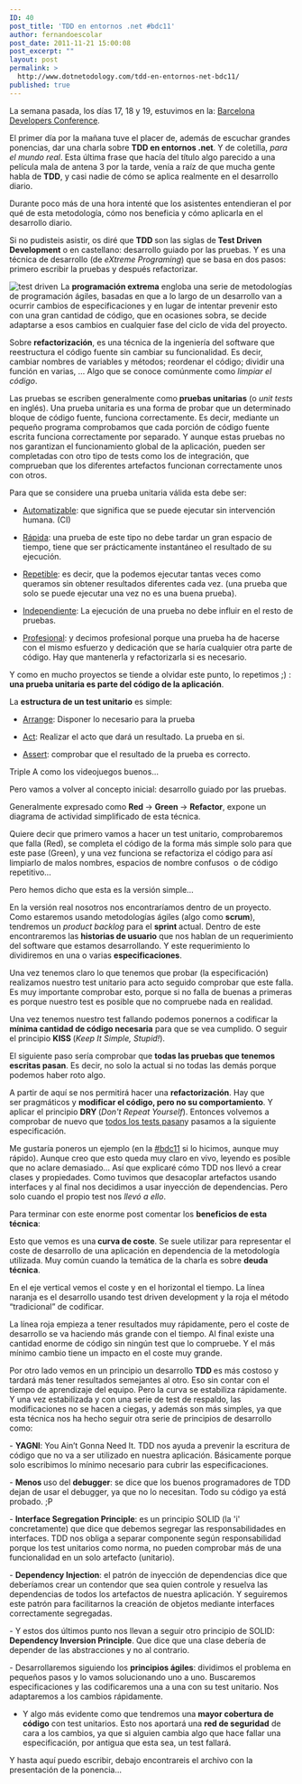 ```yaml
---
ID: 40
post_title: 'TDD en entornos .net #bdc11'
author: fernandoescolar
post_date: 2011-11-21 15:00:08
post_excerpt: ""
layout: post
permalink: >
  http://www.dotnetodology.com/tdd-en-entornos-net-bdc11/
published: true
---
```

La semana pasada, los días 17, 18 y 19, estuvimos en la: <a href="http://bcndevcon.org/">Barcelona Developers Conference</a>.

El primer día por la mañana tuve el placer de, además de escuchar grandes ponencias, dar una charla sobre <strong>TDD en entornos .net</strong>. Y de coletilla, <em>para el mundo real</em>. Esta última frase que hacía del título algo parecido a una película mala de antena 3 por la tarde, venía a raíz de que mucha gente habla de <strong>TDD</strong>, y casi nadie de cómo se aplica realmente en el desarrollo diario.

Durante poco más de una hora intenté que los asistentes entendieran el por qué de esta metodología, cómo nos beneficia y cómo aplicarla en el desarrollo diario.

Si no pudisteis asistir, os diré que <strong>TDD </strong>son las siglas de<strong> Test Driven Development</strong> o en castellano: desarrollo guiado por las pruebas. Y es una técnica de desarrollo (de <em>eXtreme Programing</em>) que se basa en dos pasos: primero escribir la pruebas y después refactorizar.

<img style="margin-right: 5px;" src="/wp-content/uploads/2012/09/test-driven.jpg" alt="test driven" align="left" />

La <strong>programación extrema</strong> engloba una serie de metodologías de programación ágiles, basadas en que a lo largo de un desarrollo van a ocurrir cambios de especificaciones y en lugar de intentar prevenir esto con una gran cantidad de código, que en ocasiones sobra, se decide adaptarse a esos cambios en cualquier fase del ciclo de vida del proyecto.

Sobre <strong>refactorización</strong>, es una técnica de la ingeniería del software que reestructura el código fuente sin cambiar su funcionalidad. Es decir, cambiar nombres de variables y métodos; reordenar el código; dividir una función en varias, … Algo que se conoce comúnmente como <em>limpiar el código</em>.

Las pruebas se escriben generalmente como<strong> pruebas unitarias</strong> (o <em>unit tests </em>en inglés). Una prueba unitaria es una forma de probar que un determinado bloque de código fuente, funciona correctamente. Es decir, mediante un pequeño programa comprobamos que cada porción de código fuente escrita funciona correctamente por separado. Y aunque estas pruebas no nos garantizan el funcionamiento global de la aplicación, pueden ser completadas con otro tipo de tests como los de integración, que comprueban que los diferentes artefactos funcionan correctamente unos con otros.

Para que se considere una prueba unitaria válida esta debe ser:

- <span style="text-decoration: underline;">Automatizable</span>: que significa que se puede ejecutar sin intervención humana. (CI)

- <span style="text-decoration: underline;">Rápida</span>: una prueba de este tipo no debe tardar un gran espacio de tiempo, tiene que ser prácticamente instantáneo el resultado de su ejecución.

- <span style="text-decoration: underline;">Repetible</span>: es decir, que la podemos ejecutar tantas veces como queramos sin obtener resultados diferentes cada vez. (una prueba que solo se puede ejecutar una vez no es una buena prueba).

- <span style="text-decoration: underline;">Independiente</span>: La ejecución de una prueba no debe influir en el resto de pruebas.

- <span style="text-decoration: underline;">Profesional</span>: y decimos profesional porque una prueba ha de hacerse con el mismo esfuerzo y dedicación que se haría cualquier otra parte de código. Hay que mantenerla y refactorizarla si es necesario.

Y como en mucho proyectos se tiende a olvidar este punto, lo repetimos ;) : <strong>una prueba unitaria es parte del código de la aplicación</strong>.

La <strong>estructura de un test unitario</strong> es simple:

- <span style="text-decoration: underline;">Arrange</span>: Disponer lo necesario para la prueba

- <span style="text-decoration: underline;">Act</span>: Realizar el acto que dará un resultado. La prueba en si.

- <span style="text-decoration: underline;">Assert</span>: comprobar que el resultado de la prueba es correcto.

Triple A como los videojuegos buenos…

Pero vamos a volver al concepto inicial: desarrollo guiado por las pruebas.

Generalmente expresado como <strong>Red </strong>-&gt; <strong>Green </strong>-&gt; <strong>Refactor</strong>, expone un diagrama de actividad simplificado de esta técnica.
<div style="text-align: center;"><img src="/wp-content/uploads/2012/09/tdd.gif" alt="" /></div>
Quiere decir que primero vamos a hacer un test unitario, comprobaremos que falla (Red), se completa el código de la forma más simple solo para que este pase (Green), y una vez funciona se refactoriza el código para así limpiarlo de malos nombres, espacios de nombre confusos  o de código repetitivo…

Pero hemos dicho que esta es la versión simple…

En la versión real nosotros nos encontraríamos dentro de un proyecto. Como estaremos usando metodologías ágiles (algo como <strong>scrum</strong>), tendremos un <em>product backlog</em> para el <strong>sprint </strong>actual. Dentro de este encontraremos las <strong>historias de usuario</strong> que nos hablan de un requerimiento del software que estamos desarrollando. Y este requerimiento lo dividiremos en una o varias <strong>especificaciones</strong>.
<div style="text-align: center;"><img src="/wp-content/uploads/2012/09/tdd-process.gif" alt="" /></div>
Una vez tenemos claro lo que tenemos que probar (la especificación) realizamos nuestro test unitario para acto seguido comprobar que este falla. Es muy importante comprobar esto, porque si no falla de buenas a primeras es porque nuestro test es posible que no compruebe nada en realidad.

Una vez tenemos nuestro test fallando podemos ponernos a codificar la <strong>mínima cantidad de código necesaria</strong> para que se vea cumplido. O seguir el principio <strong>KISS </strong>(<em>Keep It Simple, Stupid!</em>).

El siguiente paso sería comprobar que <strong>todas las pruebas que tenemos escritas pasan</strong>. Es decir, no solo la actual si no todas las demás porque podemos haber roto algo.

A partir de aquí se nos permitirá hacer una <strong>refactorización</strong>. Hay que ser pragmáticos y <strong>modificar el código, pero no su comportamiento</strong>. Y aplicar el principio <strong>DRY </strong>(<em>Don't Repeat Yourself</em>). Entonces volvemos a comprobar de nuevo que <span style="text-decoration: underline;">todos los tests pasan</span>y pasamos a la siguiente especificación.

Me gustaría poneros un ejemplo (en la <a href="https://twitter.com/#!/search/%23bdc11">#bdc11</a> si lo hicimos, aunque muy rápido). Aunque creo que esto queda muy claro en vivo, leyendo es posible que no aclare demasiado... Así que explicaré cómo TDD nos llevó a crear clases y propiedades. Como tuvimos que desacoplar artefactos usando interfaces y al final nos decidimos a usar inyección de dependencias. Pero solo cuando el propio test nos <em>llevó a ello</em>.

Para terminar con este enorme post comentar los <strong>beneficios de esta técnica</strong>:

<img src="/wp-content/uploads/2012/09/tdd-beneficios.png" alt="" align="right" />

Esto que vemos es una<strong> curva de coste</strong>. Se suele utilizar para representar el coste de desarrollo de una aplicación en dependencia de la metodología utilizada. Muy común cuando la temática de la charla es sobre <strong>deuda técnica</strong>.

En el eje vertical vemos el coste y en el horizontal el tiempo. La línea naranja es el desarrollo usando test driven development y la roja el método “tradicional” de codificar.

La línea roja empieza a tener resultados muy rápidamente, pero el coste de desarrollo se va haciendo más grande con el tiempo. Al final existe una cantidad enorme de código sin ningún test que lo compruebe. Y el más mínimo cambio tiene un impacto en el coste muy grande.

Por otro lado vemos en un principio un desarrollo <strong>TDD </strong>es más costoso y tardará más tener resultados semejantes al otro. Eso sin contar con el tiempo de aprendizaje del equipo. Pero la curva se estabiliza rápidamente. Y una vez estabilizada y con una serie de test de respaldo, las modificaciones no se hacen a ciegas, y además son más simples, ya que esta técnica nos ha hecho seguir otra serie de principios de desarrollo como:

- <strong>YAGNI</strong>: You Ain’t Gonna Need It. TDD nos ayuda a prevenir la escritura de código que no va a ser utilizado en nuestra aplicación. Básicamente porque solo escribimos lo mínimo necesario para cubrir las especificaciones.

- <strong>Menos </strong>uso del <strong>debugger</strong>: se dice que los buenos programadores de TDD dejan de usar el debugger, ya que no lo necesitan. Todo su código ya está probado. ;P

- <strong>Interface Segregation Principle</strong>: es un principio SOLID (la 'i' concretamente) que dice que debemos segregar las responsabilidades en interfaces. TDD nos obliga a separar componente según responsabilidad porque los test unitarios como norma, no pueden comprobar más de una funcionalidad en un solo artefacto (unitario).

- <strong>Dependency Injection</strong>: el patrón de inyección de dependencias dice que deberíamos crear un contendor que sea quien controle y resuelva las dependencias de todos los artefactos de nuestra aplicación. Y seguiremos este patrón para facilitarnos la creación de objetos mediante interfaces correctamente segregadas.

- Y estos dos últimos punto nos llevan a seguir otro principio de SOLID: <strong>Dependency Inversion Principle</strong>. Que dice que una clase debería de depender de las abstracciones y no al contrario.

- Desarrollaremos siguiendo los <strong>principios ágiles</strong>: dividimos el problema en pequeños pasos y lo vamos solucionando uno a uno. Buscaremos especificaciones y las codificaremos una a una con su test unitario. Nos adaptaremos a los cambios rápidamente.

- Y algo más evidente como que tendremos una <strong>mayor cobertura de código</strong> con test unitarios. Esto nos aportará una <strong>red de seguridad</strong> de cara a los cambios, ya que si alguien cambia algo que hace fallar una especificación, por antigua que esta sea, un test fallará.

Y hasta aquí puedo escribir, debajo encontrareis el archivo con la presentación de la ponencia...